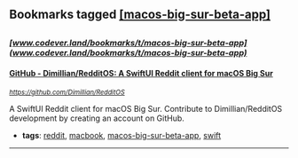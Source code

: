 ## Bookmarks tagged [[macos-big-sur-beta-app]](https://www.codever.land/search?q=[macos-big-sur-beta-app])

_<sup><sup>[www.codever.land/bookmarks/t/macos-big-sur-beta-app](www.codever.land/bookmarks/t/macos-big-sur-beta-app)</sup></sup>_
---
#### [GitHub - Dimillian/RedditOS: A SwiftUI Reddit client for macOS Big Sur](https://github.com/Dimillian/RedditOS)
_<sup>https://github.com/Dimillian/RedditOS</sup>_

A SwiftUI Reddit client for macOS Big Sur. Contribute to Dimillian/RedditOS development by creating an account on GitHub.
* **tags**: [reddit](../tagged/reddit.md), [macbook](../tagged/macbook.md), [macos-big-sur-beta-app](../tagged/macos-big-sur-beta-app.md), [swift](../tagged/swift.md)
---
